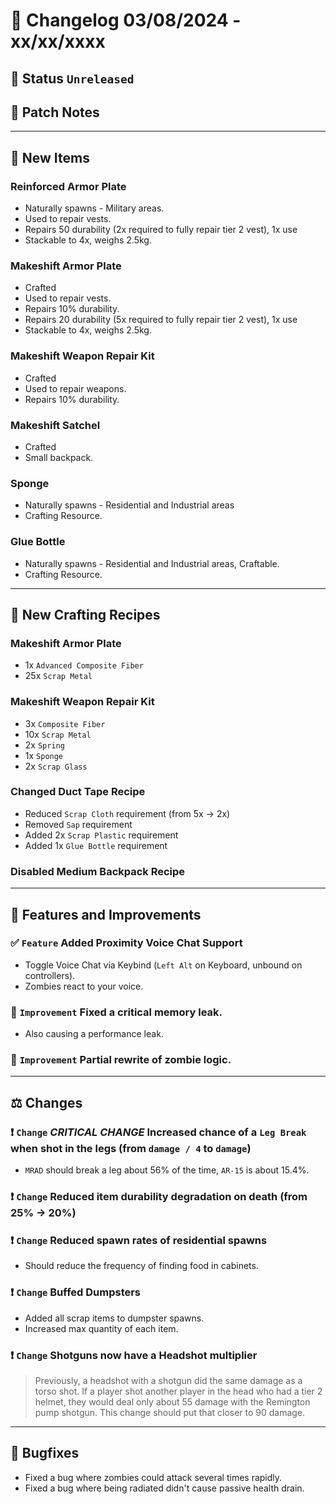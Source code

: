 # :bookmark_tabs:  Changelog 03/08/2024 - xx/xx/xxxx

## :red_circle: Status `Unreleased`
<!-- ## :green_circle: Status `Released` -->

## :speech_balloon: Patch Notes

________

## :gun: New Items

### Reinforced Armor Plate
- Naturally spawns - Military areas.
- Used to repair vests.
- Repairs 50 durability (2x required to fully repair tier 2 vest), 1x use
- Stackable to 4x, weighs 2.5kg.

### Makeshift Armor Plate
- Crafted
- Used to repair vests.
- Repairs 10% durability.
- Repairs 20 durability (5x required to fully repair tier 2 vest), 1x use
- Stackable to 4x, weighs 2.5kg.

### Makeshift Weapon Repair Kit
- Crafted
- Used to repair weapons.
- Repairs 10% durability.

### Makeshift Satchel
- Crafted
- Small backpack.

### Sponge
- Naturally spawns - Residential and Industrial areas
- Crafting Resource.

### Glue Bottle
- Naturally spawns - Residential and Industrial areas, Craftable.
- Crafting Resource.
________

## :thread: New Crafting Recipes

### Makeshift Armor Plate
- 1x `Advanced Composite Fiber`
- 25x `Scrap Metal`

### Makeshift Weapon Repair Kit
- 3x `Composite Fiber`
- 10x `Scrap Metal`
- 2x `Spring`
- 1x `Sponge`
- 2x `Scrap Glass`

### Changed Duct Tape Recipe
- Reduced `Scrap Cloth` requirement (from 5x -> 2x)
- Removed `Sap` requirement
- Added 2x `Scrap Plastic` requirement
- Added 1x `Glue Bottle` requirement

### Disabled Medium Backpack Recipe

________

## :loudspeaker: Features and Improvements

### :white_check_mark: `Feature` Added Proximity Voice Chat Support
- Toggle Voice Chat via Keybind (`Left Alt` on Keyboard, unbound on controllers).
- Zombies react to your voice.

### :arrow_up_small: `Improvement` Fixed a critical memory leak.
- Also causing a performance leak.

### :arrow_up_small: `Improvement` Partial rewrite of zombie logic.

________

## :balance_scale: Changes

### :exclamation: `Change` *CRITICAL CHANGE* Increased chance of a `Leg Break` when shot in the legs (from `damage / 4` to `damage`)
- `MRAD` should break a leg about 56% of the time, `AR-15` is about 15.4%.

### :exclamation: `Change` Reduced item durability degradation on death (from 25% -> 20%)

### :exclamation: `Change` Reduced spawn rates of residential spawns
- Should reduce the frequency of finding food in cabinets.

### :exclamation: `Change` Buffed Dumpsters
- Added all scrap items to dumpster spawns.
- Increased max quantity of each item.

### :exclamation: `Change` Shotguns now have a Headshot multiplier
> Previously, a headshot with a shotgun did the same damage as a torso shot. If a player shot another player in the head who had a tier 2 helmet, they would deal only about 55 damage with the Remington pump shotgun. This change should put that closer to 90 damage.
________

## :bug: Bugfixes
- Fixed a bug where zombies could attack several times rapidly.
- Fixed a bug where being radiated didn't cause passive health drain.
